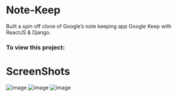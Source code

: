 # Note-Keep
Built a spin off clone of Google’s note keeping app Google Keep with ReactJS & Django.

### To view this project:

# ScreenShots
![image](https://user-images.githubusercontent.com/51380434/123159558-c7f17e80-d48a-11eb-9db4-baa35e975e5e.png)
![image](https://user-images.githubusercontent.com/51380434/123159581-cf188c80-d48a-11eb-80ba-04037d6b9822.png)
![image](https://user-images.githubusercontent.com/51380434/123159613-d93a8b00-d48a-11eb-9097-36919217b85a.png)

